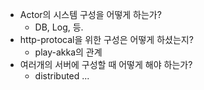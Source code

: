 - Actor의 시스템 구성을 어떻게 하는가?
  - DB, Log, 등.
- http-protocal을 위한 구성은 어떻게 하셨는지?
  - play-akka의 관계
- 여러개의 서버에 구성할 때 어떻게 해야 하는가?
  - distributed ...
